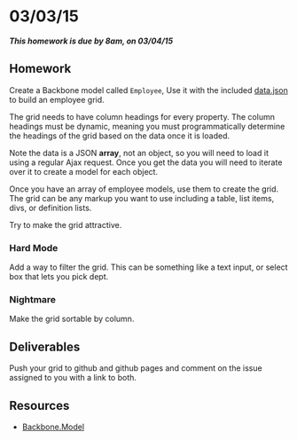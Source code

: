 # 03/03/15

___This homework is due by 8am, on 03/04/15___


## Homework

Create a Backbone model called `Employee`, Use it with the included [data.json](data.json) to build an employee grid.

The grid needs to have column headings for every property. The column headings must be dynamic, meaning you must programmatically determine the headings of the grid based on the data once it is loaded.

Note the data is a JSON __array__, not an object, so you will need to load it using a regular Ajax request. Once you get the data you will need to iterate over it to create a model for each object.

Once you have an array of employee models, use them to create the grid. The grid can be any markup you want to use including a table, list items, divs, or definition lists.

Try to make the grid attractive.


### Hard Mode

Add a way to filter the grid. This can be something like a text input, or select box that lets you pick dept.


### Nightmare

Make the grid sortable by column.


## Deliverables

Push your grid to github and github pages and comment on the issue assigned to you with a link to both.


## Resources

* [Backbone.Model](http://backbonejs.org/#Model)
